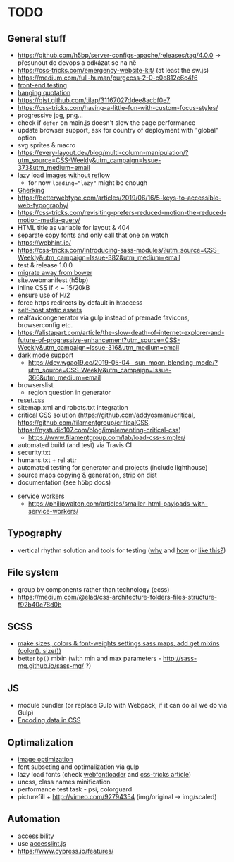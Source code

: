 # TODO

## General stuff
* https://github.com/h5bp/server-configs-apache/releases/tag/4.0.0 -> přesunout do devops a odkázat se na ně
* https://css-tricks.com/emergency-website-kit/ (at least the sw.js)
* https://medium.com/full-human/purgecss-2-0-c0e812e6c4f6
* [front-end testing](https://www.javascriptjanuary.com/blog/getting-started-with-front-end-testing)
* [hanging quotation](https://css-tricks.com/quoting-in-html-quotations-citations-and-blockquotes/)
* https://gist.github.com/tilap/31167027ddee8acbf0e7
* https://css-tricks.com/having-a-little-fun-with-custom-focus-styles/
* progressive jpg, png...
* check if `defer` on main.js doesn't slow the page performance
* update browser support, ask for country of deployment with "global" option
* svg sprites & macro
* https://every-layout.dev/blog/multi-column-manipulation/?utm_source=CSS-Weekly&utm_campaign=Issue-373&utm_medium=email
* lazy load [images](http://developer.telerik.com/featured/lazy-loading-images-on-the-web/) [without reflow](https://css-tricks.com/preventing-content-reflow-from-lazy-loaded-images/)
	* for now `loading="lazy"` might be enough
* [Gherking](https://blog.juliobiason.me/thoughts/things-i-learnt-the-hard-way/)
* https://betterwebtype.com/articles/2019/06/16/5-keys-to-accessible-web-typography/
* https://css-tricks.com/revisiting-prefers-reduced-motion-the-reduced-motion-media-query/
* HTML title as variable for layout & 404
* separate copy fonts and only call that one on watch
* https://webhint.io/
* https://css-tricks.com/introducing-sass-modules/?utm_source=CSS-Weekly&utm_campaign=Issue-382&utm_medium=email
* test & release 1.0.0
* [migrate away from bower](https://bower.io/blog/2017/how-to-migrate-away-from-bower/)
* site.webmanifest (h5bp)
* inline CSS if < ~ 15/20kB
* ensure use of H/2
* force https redirects by default in htaccess
* [self-host static assets](https://csswizardry.com/2019/05/self-host-your-static-assets/)
* realfavicongenerator via gulp instead of premade favicons, browserconfig etc.
* https://alistapart.com/article/the-slow-death-of-internet-explorer-and-future-of-progressive-enhancement?utm_source=CSS-Weekly&utm_campaign=Issue-316&utm_medium=email
* [dark mode support](https://paulmillr.com/posts/using-dark-mode-in-css/?utm_source=CSS-Weekly&utm_campaign=Issue-337&utm_medium=email)
  * https://dev.wgao19.cc/2019-05-04__sun-moon-blending-mode/?utm_source=CSS-Weekly&utm_campaign=Issue-366&utm_medium=email
* browserslist
  * region question in generator
* [reset.css](https://scotch.io/tutorials/a-look-at-bootstrap-4s-new-reset-rebootcss)
* sitemap.xml and robots.txt integration
* critical CSS solution (https://github.com/addyosmani/critical, https://github.com/filamentgroup/criticalCSS, https://nystudio107.com/blog/implementing-critical-css)
  * https://www.filamentgroup.com/lab/load-css-simpler/
* automated build (and test) via Travis CI
* security.txt
* humans.txt + rel attr
* automated testing for generator and projects (include lighthouse)
* source maps copying & generation, strip on dist
* documentation (see h5bp docs)
- service workers
	- https://philipwalton.com/articles/smaller-html-payloads-with-service-workers/


## Typography
* vertical rhythm solution and tools for testing ([why](http://zellwk.com/blog/why-vertical-rhythms/) and [how](https://scotch.io/tutorials/aesthetic-sass-3-typography-and-vertical-rhythm	) or [like this?](https://matejlatin.github.io/Gutenberg/))


## File system
* group by components rather than technology (ecss)
* https://medium.com/@elad/css-architecture-folders-files-structure-f92b40c78d0b


## SCSS
* [make sizes, colors & font-weights settings sass maps, add get mixins (color(), size())](https://www.viget.com/articles/maps-math-and-magic-build-a-flexible-variable-system-in-sass/)
* better `bp()` mixin (with min and max parameters - http://sass-mq.github.io/sass-mq/ ?)


## JS
* module bundler (or replace Gulp with Webpack, if it can do all we do via Gulp)
* [Encoding data in CSS](http://ofcodeandcolor.com/2017/04/02/encoding-data-in-css/)


## Optimalization
* [image optimization](https://dougsillars.com/2018/05/21/state-of-the-web-top-image-optimization-strategies/)
* font subseting and optimalization via gulp
* lazy load fonts (check [webfontloader](https://github.com/typekit/webfontloader) and [css-tricks article](https://css-tricks.com/loading-web-fonts-with-the-web-font-loader/))
* uncss, class names minification
* performance test task - psi, colorguard
* picturefill + http://vimeo.com/92794354 (img/original -> img/scaled)


## Automation
* [accessibility](https://github.com/github/accessibilityjs)
* use [accesslint.js](https://github.com/accesslint/accesslint.js)
* https://www.cypress.io/features/
